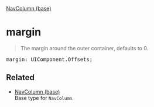 [NavColumn (base)](NavColumn_base.md)

# margin

> The margin around the outer container, defaults to 0.

<pre class="docgen_signature">margin: UIComponent.Offsets;</pre>

## Related

- [<!--{ref:type}-->NavColumn (base)](NavColumn_base.md) \
    Base type for `NavColumn`.
